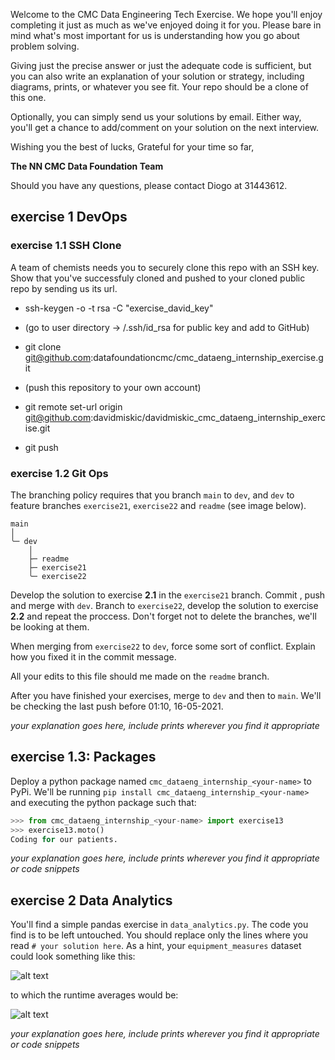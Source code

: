 Welcome to the CMC Data Engineering Tech Exercise. We hope you'll enjoy completing it just as much as we've enjoyed doing it for you. Please bare in mind what's most important for us is understanding how you go about problem solving.

Giving just the precise answer or just the adequate code is sufficient, but you can also write an explanation of your solution or strategy, including diagrams, prints, or whatever you see fit. Your repo should be a clone of this one.

Optionally, you can simply send us your solutions by email. Either way, you'll get a chance to add/comment on your solution on the next interview.


Wishing you the best of lucks,
Grateful for your time so far,

**The NN CMC Data Foundation Team**


Should you have any questions, please contact Diogo at 31443612.

## exercise 1 DevOps
### exercise 1.1 SSH Clone

A team of chemists needs you to securely clone this repo with an SSH key. Show that you've successfuly cloned and pushed to your cloned public repo by sending us its url. 

- ssh-keygen -o -t rsa -C "exercise_david_key"
- (go to user directory -> /.ssh/id_rsa for public key and add to GitHub)
- git clone git@github.com:datafoundationcmc/cmc_dataeng_internship_exercise.git

- (push this repository to your own account)
- git remote set-url origin git@github.com:davidmiskic/davidmiskic_cmc_dataeng_internship_exercise.git
- git push

### exercise 1.2 Git Ops

The branching policy requires that you branch ``main`` to `dev`, and `dev` to feature branches `exercise21`, `exercise22` and `readme` (see image below).

```
main
│
╰─ dev
    │
    ├─ readme
    ├─ exercise21
    ╰─ exercise22
```

Develop the solution to exercise **2.1** in the ``exercise21`` branch. Commit , push and merge with `dev`. Branch to `exercise22`, develop the solution to exercise **2.2** and repeat the proccess. Don't forget not to delete the branches, we'll be looking at them.

When merging from `exercise22` to `dev`, force some sort of conflict. Explain how you fixed it in the commit message. 

All your edits to this file should me made on the `readme` branch.

After you have finished your exercises, merge to `dev` and then to `main`. We'll be checking the last push before 01:10, 16-05-2021.

*your explanation goes here, include prints wherever you find it appropriate*

## exercise 1.3: Packages

Deploy a python package named `cmc_dataeng_internship_<your-name>` to PyPi. We'll be running `pip install cmc_dataeng_internship_<your-name>` and executing the python package such that:

```python
>>> from cmc_dataeng_internship_<your-name> import exercise13
>>> exercise13.moto()
Coding for our patients.
```

*your explanation goes here, include prints wherever you find it appropriate or code snippets*

## exercise 2 Data Analytics
 You'll find a simple pandas exercise in `data_analytics.py`. The code you find is to be left untouched. You should replace only the lines where you read `# your solution here`. As a hint, your `equipment_measures` dataset could look something like this:

 ![alt text](public/equipment_measurements.png)
 
 to which the runtime averages would be:
 
 ![alt text](public/runtime_average.png)

 *your explanation goes here, include prints wherever you find it appropriate or code snippets*
